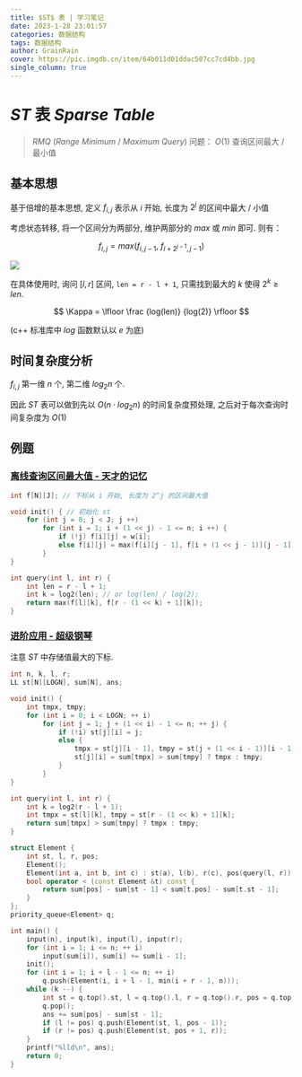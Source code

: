 ```yaml
---
title: $ST$ 表 | 学习笔记
date: 2023-1-28 23:01:57
categories: 数据结构
tags: 数据结构
author: GrainRain
cover: https://pic.imgdb.cn/item/64b011d01ddac507cc7cd4bb.jpg
single_column: true
---
```



# $ST$ 表 $Sparse\ Table$

> $RMQ$ ($Range\ Minimum\ /\ Maximum\ Query$) 问题：
> $O(1)$ 查询区间最大 / 最小值

## 基本思想

基于倍增的基本思想,  定义 $f_{i, j}$ 表示从 $i$ 开始, 长度为 $2^j$ 的区间中最大 / 小值

考虑状态转移, 将一个区间分为两部分, 维护两部分的 $max$ 或 $min$ 即可. 则有：

$$ f_{i, j} = max(f_{i, j - 1},\ f_{i + 2^{j - 1}, j - 1}) $$

![](https://pic.imgdb.cn/item/63d4c5c6face21e9efa1b86b.jpg)

在具体使用时, 询问 $[l, r]$ 区间, `len = r - l + 1`, 只需找到最大的 $k$ 使得 $2^k \geqslant len$. 

$$ \Kappa = \lfloor \frac {log(len)} {log(2)} \rfloor $$

(c++ 标准库中 $log$ 函数默认以 $e$ 为底)

## 时间复杂度分析

$f_{i, j}$ 第一维 $n$ 个, 第二维 $log_2n$ 个. 

因此 $ST$ 表可以做到先以 $O(n \cdot log_2n)$ 的时间复杂度预处理, 之后对于每次查询时间复杂度为 $O(1)$

## 例题

### [离线查询区间最大值 - 天才的记忆](https://www.acwing.com/problem/content/1275/) 

```cpp
int f[N][J]; // 下标从 i 开始, 长度为 2^j 的区间最大值

void init() { // 初始化 st 
	for (int j = 0; j < J; j ++)
		for (int i = 1; i + (1 << j) - 1 <= n; i ++) {
			if (!j) f[i][j] = w[i];
			else f[i][j] = max(f[i][j - 1], f[i + (1 << j - 1)][j - 1]);
		}
}

int query(int l, int r) {
	int len = r - l + 1;
	int k = log2(len); // or log(len) / log(2);
	return max(f[l][k], f[r - (1 << k) + 1][k]);
}
```

### [进阶应用 - 超级钢琴](https://www.luogu.com.cn/problem/P2048)

注意 $ST$ 中存储值最大的下标. 

```cpp
int n, k, l, r;
LL st[N][LOGN], sum[N], ans;

void init() {
	int tmpx, tmpy;
	for (int i = 0; i < LOGN; ++ i)
		for (int j = 1; j + (1 << i) - 1 <= n; ++ j) {
			if (!i) st[j][i] = j;
			else {
				tmpx = st[j][i - 1], tmpy = st[j + (1 << i - 1)][i - 1];
				st[j][i] = sum[tmpx] > sum[tmpy] ? tmpx : tmpy;
			}
		}
}

int query(int l, int r) {
	int k = log2(r - l + 1);
	int tmpx = st[l][k], tmpy = st[r - (1 << k) + 1][k];
	return sum[tmpx] > sum[tmpy] ? tmpx : tmpy;
}

struct Element {
	int st, l, r, pos;
	Element();
	Element(int a, int b, int c) : st(a), l(b), r(c), pos(query(l, r)) {}
	bool operator < (const Element &t) const {
		return sum[pos] - sum[st - 1] < sum[t.pos] - sum[t.st - 1];
	}
};
priority_queue<Element> q;

int main() {
	input(n), input(k), input(l), input(r);
	for (int i = 1; i <= n; ++ i) 
		input(sum[i]), sum[i] += sum[i - 1];
	init();
	for (int i = 1; i + l - 1 <= n; ++ i) 
		q.push(Element(i, i + l - 1, min(i + r - 1, n)));	
	while (k --) {
		int st = q.top().st, l = q.top().l, r = q.top().r, pos = q.top().pos;
		q.pop();
		ans += sum[pos] - sum[st - 1];
		if (l != pos) q.push(Element(st, l, pos - 1));
		if (r != pos) q.push(Element(st, pos + 1, r));
	}
	printf("%lld\n", ans);
	return 0;
}
```